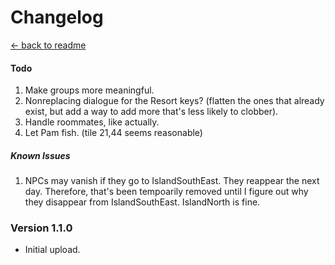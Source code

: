 ﻿Changelog
===================

[← back to readme](../../README.md)

#### Todo

1. Make groups more meaningful.
2. Nonreplacing dialogue for the Resort keys? (flatten the ones that already exist, but add a way to add more that's less likely to clobber).
3. Handle roommates, like actually.
4. Let Pam fish. (tile 21,44 seems reasonable)
<!-- Finish the locations console command -->

##### Known Issues

1. NPCs may vanish if they go to IslandSouthEast. They reappear the next day. Therefore, that's been tempoarily removed until I figure out why they disappear from IslandSouthEast. IslandNorth is fine.

### Version 1.1.0

* Initial upload.